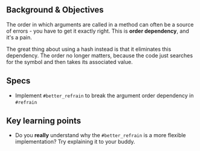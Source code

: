## Background & Objectives

The order in which arguments are called in a method can often be a source of errors - you have to get it exactly right. This is **order dependency**, and it's a pain.

The great thing about using a hash instead is that it eliminates this dependency. The order no longer matters, because the code just searches for the symbol and then takes its associated value.

## Specs

- Implement `#better_refrain` to break the argument order dependency in `#refrain`

## Key learning points

- Do you **really** understand why the `#better_refrain` is a more flexible implementation? Try explaining it to your buddy.
